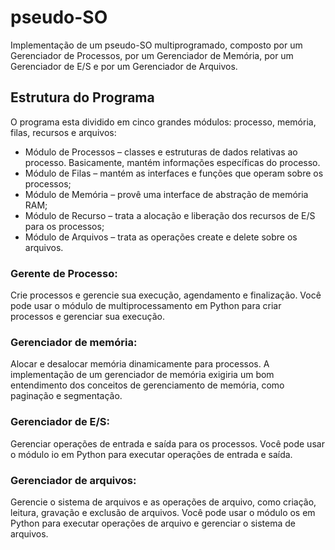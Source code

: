 # pseudo-SO
Implementação de um pseudo-SO multiprogramado, composto por um Gerenciador de Processos, por um Gerenciador de Memória, por um Gerenciador de E/S e por um Gerenciador de Arquivos.

## Estrutura do Programa
O programa esta dividido em cinco grandes módulos: processo, memória, filas, recursos e arquivos:
* Módulo de Processos – classes e estruturas de dados relativas ao processo. Basicamente, mantém informações específicas do processo.
* Módulo de Filas – mantém as interfaces e funções que operam sobre os processos;
* Módulo de Memória – provê uma interface de abstração de memória RAM;
* Módulo de Recurso – trata a alocação e liberação dos recursos de E/S para os processos;
* Módulo de Arquivos – trata as operações create e delete sobre os arquivos.

### Gerente de Processo:
Crie processos e gerencie sua execução, agendamento e finalização.
Você pode usar o módulo de multiprocessamento em Python para criar processos e gerenciar sua execução.
### Gerenciador de memória:
Alocar e desalocar memória dinamicamente para processos.
A implementação de um gerenciador de memória exigiria um bom entendimento dos conceitos de gerenciamento de memória, como paginação e segmentação.
### Gerenciador de E/S:
Gerenciar operações de entrada e saída para os processos.
Você pode usar o módulo io em Python para executar operações de entrada e saída.
### Gerenciador de arquivos:
Gerencie o sistema de arquivos e as operações de arquivo, como criação, leitura, gravação e exclusão de arquivos.
Você pode usar o módulo os em Python para executar operações de arquivo e gerenciar o sistema de arquivos.
